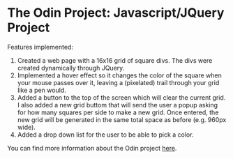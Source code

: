 # The Odin Project: Javascript/JQuery Project

Features implemented:

1. Created a web page with a 16x16 grid of square divs. The divs were created
dynamically through JQuery.
2. Implemented a hover effect so it changes the color of the square when your mouse passes over it, leaving a (pixelated) trail through your grid like a pen would.
3. Added a button to the top of the screen which will clear the current grid. I also added a new grid buttom that will send the user a popup asking for how many squares per side to make a new grid. Once entered, the new grid will be generated in the same total space as before (e.g. 960px wide).
4. Added a drop down list for the user to be able to pick a color.

You can find more information about the Odin project [here](https://www.google.com).
